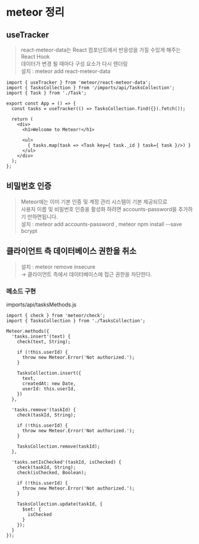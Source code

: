 # meteor 정리
 
## useTracker
> react-meteor-data는 React 컴포넌트에서 반응성을 가질 수있게 해주는 React Hook <br/> 데이터가 변경 될 때마다 구성 요소가 다시 렌더링<br/>
> 설치 : meteor add react-meteor-data

``` import React from 'react';
import { useTracker } from 'meteor/react-meteor-data';
import { TasksCollection } from '/imports/api/TasksCollection';
import { Task } from './Task';
 
export const App = () => {
  const tasks = useTracker(() => TasksCollection.find({}).fetch());
 
  return (
    <div>
      <h1>Welcome to Meteor!</h1>
 
      <ul>
        { tasks.map(task => <Task key={ task._id } task={ task }/>) }
      </ul>
    </div>
  );
}; 
```

## 비밀번호 인증

> Meteor에는 이미 기본 인증 및 계정 관리 시스템이 기본 제공되므로  <br/> 사용자 이름 및 비밀번호 인증을 활성화 하려면 accounts-password을 추가하기 만하면됩니다.<br/>
> 설치 : meteor add accounts-password , meteor npm install --save bcrypt 

## 클라이언트 측 데이터베이스 권한을 취소 

> 설치 : meteor remove insecure <br/>
  -> 클라이언트 측에서 데이터베이스에 접근 권한을 차단한다.

### 메소드 구현 
imports/api/tasksMethods.js
```
import { check } from 'meteor/check';
import { TasksCollection } from './TasksCollection';
 
Meteor.methods({
  'tasks.insert'(text) {
    check(text, String);
 
    if (!this.userId) {
      throw new Meteor.Error('Not authorized.');
    }
 
    TasksCollection.insert({
      text,
      createdAt: new Date,
      userId: this.userId,
    })
  },
 
  'tasks.remove'(taskId) {
    check(taskId, String);
 
    if (!this.userId) {
      throw new Meteor.Error('Not authorized.');
    }
 
    TasksCollection.remove(taskId);
  },
 
  'tasks.setIsChecked'(taskId, isChecked) {
    check(taskId, String);
    check(isChecked, Boolean);
 
    if (!this.userId) {
      throw new Meteor.Error('Not authorized.');
    }
 
    TasksCollection.update(taskId, {
      $set: {
        isChecked
      }
    });
  }
});
```